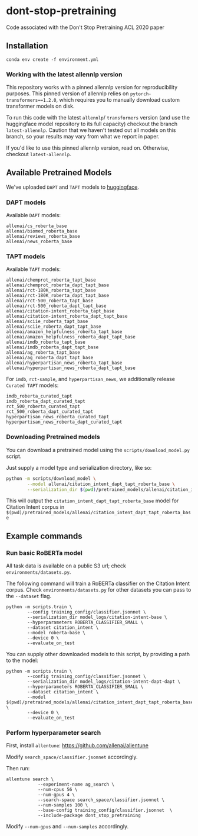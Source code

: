 # dont-stop-pretraining
Code associated with the Don't Stop Pretraining ACL 2020 paper


## Installation

```
conda env create -f environment.yml
```

### Working with the latest allennlp version

This repository works with a pinned allennlp version for reproducibility purposes. This pinned version of allennlp relies on `pytorch-transformers==1.2.0`, which requires you to manually download custom transformer models on disk. 

To run this code with the latest `allennlp`/ `transformers` version (and use the huggingface model repository to its full capacity) checkout the branch `latest-allennlp`. Caution that we haven't tested out all models on this branch, so your results may vary from what we report in paper.

If you'd like to use this pinned allennlp version, read on. Otherwise, checkout `latest-allennlp`.

## Available Pretrained Models

We've uploaded `DAPT` and `TAPT` models to [huggingface](https://huggingface.co/allenai).

### DAPT models

Available `DAPT` models:

```
allenai/cs_roberta_base
allenai/biomed_roberta_base
allenai/reviews_roberta_base
allenai/news_roberta_base
```


### TAPT models

Available `TAPT` models:

```
allenai/chemprot_roberta_tapt_base
allenai/chemprot_roberta_dapt_tapt_base
allenai/rct-180K_roberta_tapt_base
allenai/rct-180K_roberta_dapt_tapt_base
allenai/rct-500_roberta_tapt_base
allenai/rct-500_roberta_dapt_tapt_base
allenai/citation-intent_roberta_tapt_base
allenai/citation-intent_roberta_dapt_tapt_base
allenai/sciie_roberta_tapt_base
allenai/sciie_roberta_dapt_tapt_base
allenai/amazon_helpfulness_roberta_tapt_base
allenai/amazon_helpfulness_roberta_dapt_tapt_base
allenai/imdb_roberta_tapt_base
allenai/imdb_roberta_dapt_tapt_base
allenai/ag_roberta_tapt_base
allenai/ag_roberta_dapt_tapt_base
allenai/hyperpartisan_news_roberta_tapt_base
allenai/hyperpartisan_news_roberta_dapt_tapt_base
```

For `imdb`, `rct-sample`, and `hyperpartisan_news`, we additionally release `Curated TAPT` models:

```
imdb_roberta_curated_tapt
imdb_roberta_dapt_curated_tapt
rct_500_roberta_curated_tapt
rct_500_roberta_dapt_curated_tapt
hyperpartisan_news_roberta_curated_tapt
hyperpartisan_news_roberta_dapt_curated_tapt
```

### Downloading Pretrained models

You can download a pretrained model using the `scripts/download_model.py` script.

Just supply a model type and serialization directory, like so:

```bash
python -m scripts/download_model \
        --model allenai/citation_intent_dapt_tapt_roberta_base \
        --serialization_dir $(pwd)/pretrained_models/allenai/citation_intent_dapt_tapt_roberta_base
```

This will output the `citation_intent_dapt_tapt_roberta_base` model for Citation Intent corpus in `$(pwd)/pretrained_models/allenai/citation_intent_dapt_tapt_roberta_base`

## Example commands

### Run basic RoBERTa model

All task data is available on a public S3 url; check `environments/datasets.py`.

The following command will train a RoBERTa classifier on the Citation Intent corpus. Check `environments/datasets.py` for other datasets you can pass to the `--dataset` flag.

```
python -m scripts.train \
        --config training_config/classifier.jsonnet \
        --serialization_dir model_logs/citation-intent-base \
        --hyperparameters ROBERTA_CLASSIFIER_SMALL \
        --dataset citation_intent \
        --model roberta-base \
        --device 0 \
        --evaluate_on_test
```

You can supply other downloaded models to this script, by providing a path to the model:

```
python -m scripts.train \
        --config training_config/classifier.jsonnet \
        --serialization_dir model_logs/citation-intent-dapt-dapt \
        --hyperparameters ROBERTA_CLASSIFIER_SMALL \
        --dataset citation_intent \
        --model $(pwd)/pretrained_models/allenai/citation_intent_dapt_tapt_roberta_base \
        --device 0 \
        --evaluate_on_test
```

### Perform hyperparameter search

First, install `allentune`: https://github.com/allenai/allentune

Modify `search_space/classifier.jsonnet` accordingly.

Then run:
```
allentune search \
            --experiment-name ag_search \
            --num-cpus 56 \
            --num-gpus 4 \
            --search-space search_space/classifier.jsonnet \
            --num-samples 100 \
            --base-config training_config/classifier.jsonnet  \
            --include-package dont_stop_pretraining
```

Modify `--num-gpus` and `--num-samples` accordingly.